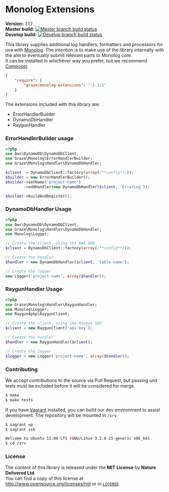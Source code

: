 # Monolog Extensions #

**Version:** *1.1.1*<br/>
**Master build:** [![Master branch build status][travis-master]][travis]<br/>
**Develop build:** [![Develop branch build status][travis-develop]][travis]

This library supplies additional log handlers, formatters and processors for use with [Monolog][monolog].
The intention is to make use of the library internally with the aim to eventually submit relevant parts to Monolog
core.<br/>
It can be installed in whichever way you prefer, but we recommend [Composer][packagist].
```json
{
    "require": {
        "graze/monolog-extensions": "~1.1.1"
    }
}
```


The extensions included with this library are:
 - ErrorHandlerBuilder
 - DynamoDbHandler
 - RaygunHandler

### ErrorHandlerBuilder usage ###
```php
<?php
use Aws\DynamoDb\DynamoDbClient;
use Graze\Monolog\ErrorHandlerBuilder;
use Graze\Monolog\Handler\DynamoDbHandler;

$client  = DynamoDbClient::factory(array(/**config**/));
$builder = new ErrorHandlerBuilder();
$builder->setName('project-name')
        ->addHandler(new DynamoDbHandler($client, 'ErrorLog'));

$builder->buildAndRegister();
```

### DynamoDbHandler Usage ###
```php
<?php
use Aws\DynamoDb\DynamoDbClient;
use Graze\Monolog\Handler\DynamoDbHandler;
use Monolog\Logger;

// Create the client, using the AWS SDK
$client = DynamoDbClient::factory(array(/**config**/));

// Create the handler
$handler = new DynamoDbHandler($client, 'table-name');

// Create the logger
new Logger('project-name', array($handler));
```

### RaygunHandler Usage ###
```php
<?php
use Graze\Monolog\Handler\RaygunHandler;
use Monolog\Logger;
use Raygun4php\RaygunClient;

// Create the client, using the Raygun SDK
$client = new RaygunClient('api-key');

// Create the handler
$handler = new RaygunHandler($client);

// Create the logger
$logger = new Logger('project-name', array($handler));
```


### Contributing ###
We accept contributions to the source via Pull Request,
but passing unit tests must be included before it will be considered for merge.
```bash
$ make
$ make tests
```

If you have [Vagrant][vagrant] installed, you can build our dev environment to assist development.
The repository will be mounted in `/srv`.
```bash
$ vagrant up
$ vagrant ssh

Welcome to Ubuntu 12.04 LTS (GNU/Linux 3.2.0-23-generic x86_64)
$ cd /srv
```


### License ###
The content of this library is released under the **MIT License** by **Nature Delivered Ltd**.<br/>
You can find a copy of this license at http://www.opensource.org/licenses/mit or in [`LICENSE`][license]


<!-- Links -->
[travis]: https://travis-ci.org/graze/MonologExtensions
[travis-master]: https://travis-ci.org/graze/MonologExtensions.png?branch=master
[travis-develop]: https://travis-ci.org/graze/MonologExtensions.png?branch=develop
[monolog]:   https://github.com/Seldaek/monolog
[packagist]: https://packagist.org/packages/graze/monolog-extensions
[vagrant]:   http://vagrantup.com
[license]:   /LICENSE
